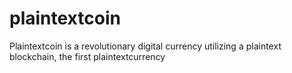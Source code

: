 # plaintextcoin
Plaintextcoin is a revolutionary digital currency utilizing a plaintext blockchain, the first plaintextcurrency

